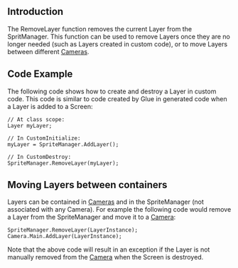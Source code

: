 ## Introduction

The RemoveLayer function removes the current Layer from the SpritManager. This function can be used to remove Layers once they are no longer needed (such as Layers created in custom code), or to move Layers between different [Cameras](/frb/docs/index.php?title=FlatRedBall.Camera.md "FlatRedBall.Camera").

## Code Example

The following code shows how to create and destroy a Layer in custom code. This code is similar to code created by Glue in generated code when a Layer is added to a Screen:

    // At class scope:
    Layer myLayer;

    // In CustomInitialize:
    myLayer = SpriteManager.AddLayer();

    // In CustomDestroy:
    SpriteManager.RemoveLayer(myLayer);

## Moving Layers between containers

Layers can be contained in [Cameras](/frb/docs/index.php?title=FlatRedBall.Camera.md "FlatRedBall.Camera") and in the SpriteManager (not associated with any Camera). For example the following code would remove a Layer from the SpriteManager and move it to a [Camera](/frb/docs/index.php?title=FlatRedBall.Camera.md "FlatRedBall.Camera"):

    SpriteManager.RemoveLayer(LayerInstance);
    Camera.Main.AddLayer(LayerInstance);

Note that the above code will result in an exception if the Layer is not manually removed from the [Camera](/frb/docs/index.php?title=FlatRedBall.Camera.md "FlatRedBall.Camera") when the Screen is destroyed.
